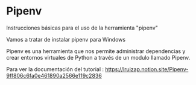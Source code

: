 # Pipenv

Instrucciones básicas para el uso de la herramienta "pipenv"

Vamos a tratar de instalar pipenv para Windows

Pipenv es una herramienta que nos permite administrar dependencias y crear entornos virtuales de Python a través de un modulo llamado Pipenv.

Para ver la documentación del tutorial : https://lruizap.notion.site/Pipenv-9ff806c6fa0e461890a2566e119c2836
